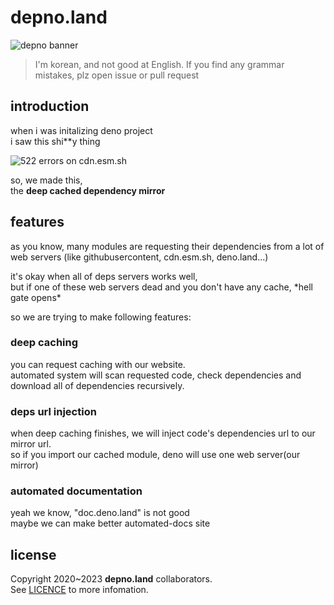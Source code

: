 # depno.land

![depno banner](docs/depno-banner.png)

> I'm korean, and not good at English. If you find any grammar mistakes, plz open issue or pull request

## introduction

when i was initalizing deno project\
i saw this shi\*\*y thing

![522 errors on cdn.esm.sh](docs/522esmsh.png)

so, we made this,\
the **deep cached dependency mirror**

## features

as you know, many modules are requesting their dependencies from a lot of web servers (like githubusercontent, cdn.esm.sh, deno.land...)

it's okay when all of deps servers works well,\
but if one of these web servers dead and you don't have any cache, \*hell gate opens\*

so we are trying to make following features:

### deep caching

you can request caching with our website.\
automated system will scan requested code, check dependencies and download all of dependencies recursively.

### deps url injection

when deep caching finishes, we will inject code's dependencies url to our mirror url.\
so if you import our cached module, deno will use one web server(our mirror)

### automated documentation

yeah we know, "doc.deno.land" is not good\
maybe we can make better automated-docs site

## license

Copyright 2020~2023 **depno.land** collaborators.\
See [LICENCE](LICENSE) to more infomation.
